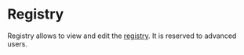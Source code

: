 # Registry

Registry allows to view and edit the [registry](../technical/registry.md). It is reserved to advanced users.
